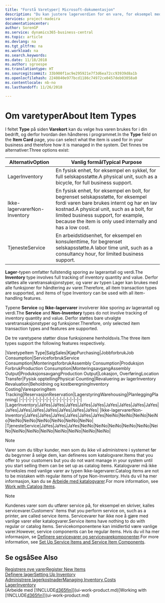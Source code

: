 ```yaml
---
title: "Forstå Varetyper| Microsoft-dokumentasjon"
description: "Du kan justere lagerverdien for en vare, for eksempel med lagermetoden FIFO eller Gjennomsnitt, når varekost endres av andre årsaker enn transaksjoner."
services: project-madeira
documentationcenter: 
author: SorenGP
ms.service: dynamics365-business-central
ms.topic: article
ms.devlang: na
ms.tgt_pltfrm: na
ms.workload: na
ms.search.keywords: 
ms.date: 11/18/2018
ms.author: sgroespe
ms.translationtype: HT
ms.sourcegitcommit: 33b900f1ac9e295921e7f3d6ea72cc93939d8a1b
ms.openlocfilehash: 2240840e977bcd1186c74972ce0457deb03058a0
ms.contentlocale: nb-no
ms.lasthandoff: 11/26/2018

---
```

# <a name="about-item-types"></a><span data-ttu-id="50cef-103">Om varetyper</span><span class="sxs-lookup"><span data-stu-id="50cef-103">About Item Types</span></span>
<span data-ttu-id="50cef-104">I feltet **Type** på siden **Varekort** kan du velge hva varen brukes for i din bedrift, og derfor hvordan den håndteres i programmet.</span><span class="sxs-lookup"><span data-stu-id="50cef-104">In the **Type** field on the **Item Card** page, you can select what the item is used for in your business and therefore how it is managed in the system.</span></span> <span data-ttu-id="50cef-105">Det finnes tre alternativer:</span><span class="sxs-lookup"><span data-stu-id="50cef-105">Three options exist:</span></span>

|<span data-ttu-id="50cef-106">Alternativ</span><span class="sxs-lookup"><span data-stu-id="50cef-106">Option</span></span>|<span data-ttu-id="50cef-107">Vanlig formål</span><span class="sxs-lookup"><span data-stu-id="50cef-107">Typical Purpose</span></span>|
|------|-----------|
|<span data-ttu-id="50cef-108">Lager</span><span class="sxs-lookup"><span data-stu-id="50cef-108">Inventory</span></span>|<span data-ttu-id="50cef-109">En fysisk enhet, for eksempel en sykkel, for full selskapsstøtte.</span><span class="sxs-lookup"><span data-stu-id="50cef-109">A physical unit, such as a bicycle, for full business support.</span></span>|
|<span data-ttu-id="50cef-110">Ikke-lagervarer</span><span class="sxs-lookup"><span data-stu-id="50cef-110">Non-Inventory</span></span>|<span data-ttu-id="50cef-111">En fysisk enhet, for eksempel en bolt, for begrenset selskapsstøtte, for eksempel fordi varen bare brukes internt og har en lav kostnad.</span><span class="sxs-lookup"><span data-stu-id="50cef-111">A physical unit, such as a bolt, for limited business support, for example, because the item is only used internally and has a low cost.</span></span>|
|<span data-ttu-id="50cef-112">Tjeneste</span><span class="sxs-lookup"><span data-stu-id="50cef-112">Service</span></span>|<span data-ttu-id="50cef-113">En arbeidstidsenhet, for eksempel en konsulenttime, for begrenset selskapsstøtte.</span><span class="sxs-lookup"><span data-stu-id="50cef-113">A labor time unit, such as a consultancy hour, for limited business support.</span></span>|

<span data-ttu-id="50cef-114">**Lager**-typen omfatter fullstendig sporing av lagerantall og verdi.</span><span class="sxs-lookup"><span data-stu-id="50cef-114">The **Inventory** type involves full tracking of inventory quantity and value.</span></span> <span data-ttu-id="50cef-115">Derfor støttes alle varetransaksjonstyper, og varer av typen Lager kan brukes med alle funksjoner for håndtering av varer.</span><span class="sxs-lookup"><span data-stu-id="50cef-115">Therefore, all item transaction types are supported, and items of type Inventory can be used with all item-handling features.</span></span>

<span data-ttu-id="50cef-116">Typene **Service** og **Ikke-lagervarer** involverer ikke sporing av lagerantall og verdi.</span><span class="sxs-lookup"><span data-stu-id="50cef-116">The **Service** and **Non-Inventory** types do not involve tracking of inventory quantity and value.</span></span> <span data-ttu-id="50cef-117">Derfor støttes bare utvalgte varetransaksjonstyper og funksjoner.</span><span class="sxs-lookup"><span data-stu-id="50cef-117">Therefore, only selected item transaction types and features are supported.</span></span>

<span data-ttu-id="50cef-118">De tre varetypene støtter disse funksjonene henholdsvis.</span><span class="sxs-lookup"><span data-stu-id="50cef-118">The three item types support the following features respectively.</span></span>

|<span data-ttu-id="50cef-119">Varetype</span><span class="sxs-lookup"><span data-stu-id="50cef-119">Item Type</span></span>|<span data-ttu-id="50cef-120">Salg</span><span class="sxs-lookup"><span data-stu-id="50cef-120">Sales</span></span>|<span data-ttu-id="50cef-121">Kjøp</span><span class="sxs-lookup"><span data-stu-id="50cef-121">Purchasing</span></span>|<span data-ttu-id="50cef-122">Jobbforbruk</span><span class="sxs-lookup"><span data-stu-id="50cef-122">Job Consumption</span></span>|<span data-ttu-id="50cef-123">Serviceforbruk</span><span class="sxs-lookup"><span data-stu-id="50cef-123">Service Consumption</span></span>|<span data-ttu-id="50cef-124">Monteringsforbruk</span><span class="sxs-lookup"><span data-stu-id="50cef-124">Assembly Consumption</span></span>|<span data-ttu-id="50cef-125">Produksjon Forbruk</span><span class="sxs-lookup"><span data-stu-id="50cef-125">Production Consumption</span></span>|<span data-ttu-id="50cef-126">Monteringsavgang</span><span class="sxs-lookup"><span data-stu-id="50cef-126">Assembly Output</span></span>|<span data-ttu-id="50cef-127">Produksjonsavgang</span><span class="sxs-lookup"><span data-stu-id="50cef-127">Production Output</span></span>|<span data-ttu-id="50cef-128">Lokasjon, Overføring</span><span class="sxs-lookup"><span data-stu-id="50cef-128">Location Transfer</span></span>|<span data-ttu-id="50cef-129">Fysisk opptelling</span><span class="sxs-lookup"><span data-stu-id="50cef-129">Physical Counting</span></span>|<span data-ttu-id="50cef-130">Revaluering av lager</span><span class="sxs-lookup"><span data-stu-id="50cef-130">Inventory Revaluation</span></span>|<span data-ttu-id="50cef-131">Beholdning og kostberegning</span><span class="sxs-lookup"><span data-stu-id="50cef-131">Inventory Costing</span></span>|<span data-ttu-id="50cef-132">Varesporing</span><span class="sxs-lookup"><span data-stu-id="50cef-132">Item Tracking</span></span>|<span data-ttu-id="50cef-133">Reservasjon</span><span class="sxs-lookup"><span data-stu-id="50cef-133">Reservation</span></span>|<span data-ttu-id="50cef-134">Lagerstyring</span><span class="sxs-lookup"><span data-stu-id="50cef-134">Warehousing</span></span>|<span data-ttu-id="50cef-135">Planlegging</span><span class="sxs-lookup"><span data-stu-id="50cef-135">Planning</span></span>|
|-|-|-|-|-|-|-|-|-|-|-|-|-|-|-|-|-|-|
|<span data-ttu-id="50cef-136">Lager</span><span class="sxs-lookup"><span data-stu-id="50cef-136">Inventory</span></span>|<span data-ttu-id="50cef-137">Ja</span><span class="sxs-lookup"><span data-stu-id="50cef-137">Yes</span></span>|<span data-ttu-id="50cef-138">Ja</span><span class="sxs-lookup"><span data-stu-id="50cef-138">Yes</span></span>|<span data-ttu-id="50cef-139">Ja</span><span class="sxs-lookup"><span data-stu-id="50cef-139">Yes</span></span>|<span data-ttu-id="50cef-140">Ja</span><span class="sxs-lookup"><span data-stu-id="50cef-140">Yes</span></span>|<span data-ttu-id="50cef-141">Ja</span><span class="sxs-lookup"><span data-stu-id="50cef-141">Yes</span></span>|<span data-ttu-id="50cef-142">Ja</span><span class="sxs-lookup"><span data-stu-id="50cef-142">Yes</span></span>|<span data-ttu-id="50cef-143">Ja</span><span class="sxs-lookup"><span data-stu-id="50cef-143">Yes</span></span>|<span data-ttu-id="50cef-144">Ja</span><span class="sxs-lookup"><span data-stu-id="50cef-144">Yes</span></span>|<span data-ttu-id="50cef-145">Ja</span><span class="sxs-lookup"><span data-stu-id="50cef-145">Yes</span></span>|<span data-ttu-id="50cef-146">Ja</span><span class="sxs-lookup"><span data-stu-id="50cef-146">Yes</span></span>|<span data-ttu-id="50cef-147">Ja</span><span class="sxs-lookup"><span data-stu-id="50cef-147">Yes</span></span>|<span data-ttu-id="50cef-148">Ja</span><span class="sxs-lookup"><span data-stu-id="50cef-148">Yes</span></span>|<span data-ttu-id="50cef-149">Ja</span><span class="sxs-lookup"><span data-stu-id="50cef-149">Yes</span></span>|<span data-ttu-id="50cef-150">Ja</span><span class="sxs-lookup"><span data-stu-id="50cef-150">Yes</span></span>|<span data-ttu-id="50cef-151">Ja</span><span class="sxs-lookup"><span data-stu-id="50cef-151">Yes</span></span>|<span data-ttu-id="50cef-152">Ja</span><span class="sxs-lookup"><span data-stu-id="50cef-152">Yes</span></span>|
|<span data-ttu-id="50cef-153">Ikke-lagervarer</span><span class="sxs-lookup"><span data-stu-id="50cef-153">Non-Inventory</span></span>|<span data-ttu-id="50cef-154">Ja</span><span class="sxs-lookup"><span data-stu-id="50cef-154">Yes</span></span>|<span data-ttu-id="50cef-155">Ja</span><span class="sxs-lookup"><span data-stu-id="50cef-155">Yes</span></span>|<span data-ttu-id="50cef-156">Ja</span><span class="sxs-lookup"><span data-stu-id="50cef-156">Yes</span></span>|<span data-ttu-id="50cef-157">Ja</span><span class="sxs-lookup"><span data-stu-id="50cef-157">Yes</span></span>|<span data-ttu-id="50cef-158">Ja</span><span class="sxs-lookup"><span data-stu-id="50cef-158">Yes</span></span>|<span data-ttu-id="50cef-159">Ja</span><span class="sxs-lookup"><span data-stu-id="50cef-159">Yes</span></span>|<span data-ttu-id="50cef-160">Nei</span><span class="sxs-lookup"><span data-stu-id="50cef-160">No</span></span>|<span data-ttu-id="50cef-161">Nei</span><span class="sxs-lookup"><span data-stu-id="50cef-161">No</span></span>|<span data-ttu-id="50cef-162">Nei</span><span class="sxs-lookup"><span data-stu-id="50cef-162">No</span></span>|<span data-ttu-id="50cef-163">Nei</span><span class="sxs-lookup"><span data-stu-id="50cef-163">No</span></span>|<span data-ttu-id="50cef-164">Nei</span><span class="sxs-lookup"><span data-stu-id="50cef-164">No</span></span>|<span data-ttu-id="50cef-165">Nei</span><span class="sxs-lookup"><span data-stu-id="50cef-165">No</span></span>|<span data-ttu-id="50cef-166">Nei</span><span class="sxs-lookup"><span data-stu-id="50cef-166">No</span></span>|<span data-ttu-id="50cef-167">Nei</span><span class="sxs-lookup"><span data-stu-id="50cef-167">No</span></span>|<span data-ttu-id="50cef-168">Nei</span><span class="sxs-lookup"><span data-stu-id="50cef-168">No</span></span>|<span data-ttu-id="50cef-169">Nei</span><span class="sxs-lookup"><span data-stu-id="50cef-169">No</span></span>|
|<span data-ttu-id="50cef-170">Tjeneste</span><span class="sxs-lookup"><span data-stu-id="50cef-170">Service</span></span>|<span data-ttu-id="50cef-171">Ja</span><span class="sxs-lookup"><span data-stu-id="50cef-171">Yes</span></span>|<span data-ttu-id="50cef-172">Ja</span><span class="sxs-lookup"><span data-stu-id="50cef-172">Yes</span></span>|<span data-ttu-id="50cef-173">Ja</span><span class="sxs-lookup"><span data-stu-id="50cef-173">Yes</span></span>|<span data-ttu-id="50cef-174">Nei</span><span class="sxs-lookup"><span data-stu-id="50cef-174">No</span></span>|<span data-ttu-id="50cef-175">Nei</span><span class="sxs-lookup"><span data-stu-id="50cef-175">No</span></span>|<span data-ttu-id="50cef-176">Nei</span><span class="sxs-lookup"><span data-stu-id="50cef-176">No</span></span>|<span data-ttu-id="50cef-177">Nei</span><span class="sxs-lookup"><span data-stu-id="50cef-177">No</span></span>|<span data-ttu-id="50cef-178">Nei</span><span class="sxs-lookup"><span data-stu-id="50cef-178">No</span></span>|<span data-ttu-id="50cef-179">Nei</span><span class="sxs-lookup"><span data-stu-id="50cef-179">No</span></span>|<span data-ttu-id="50cef-180">Nei</span><span class="sxs-lookup"><span data-stu-id="50cef-180">No</span></span>|<span data-ttu-id="50cef-181">Nei</span><span class="sxs-lookup"><span data-stu-id="50cef-181">No</span></span>|<span data-ttu-id="50cef-182">Nei</span><span class="sxs-lookup"><span data-stu-id="50cef-182">No</span></span>|<span data-ttu-id="50cef-183">Nei</span><span class="sxs-lookup"><span data-stu-id="50cef-183">No</span></span>|<span data-ttu-id="50cef-184">Nei</span><span class="sxs-lookup"><span data-stu-id="50cef-184">No</span></span>|<span data-ttu-id="50cef-185">Nei</span><span class="sxs-lookup"><span data-stu-id="50cef-185">No</span></span>|<span data-ttu-id="50cef-186">Nei</span><span class="sxs-lookup"><span data-stu-id="50cef-186">No</span></span>|

> [!NOTE]
> <span data-ttu-id="50cef-187">Varer som du tilbyr kunder, men som du ikke vil administrere i systemet før du begynner å selge dem, kan defineres som katalogvarer.</span><span class="sxs-lookup"><span data-stu-id="50cef-187">Items that you offer to your customers but you do not want manage in your system until you start selling them can be set up as catalog items.</span></span> <span data-ttu-id="50cef-188">Katalogvarer må ikke forveksles med vanlige varer av typen Ikke-lagervarer.</span><span class="sxs-lookup"><span data-stu-id="50cef-188">Catalog items are not to be mistaken with regular items of type Non-Inventory.</span></span> <span data-ttu-id="50cef-189">Hvis du vil ha mer informasjon, kan du se [Arbeide med katalogvarer](inventory-how-work-nonstock-items.md).</span><span class="sxs-lookup"><span data-stu-id="50cef-189">For more information, see [Work with Catalog Items](inventory-how-work-nonstock-items.md).</span></span>

> [!NOTE]
> <span data-ttu-id="50cef-190">Kundenes varer som du utfører service på, for eksempel en skriver, kalles servicevarer.</span><span class="sxs-lookup"><span data-stu-id="50cef-190">Customers' items that you perform service on, such as a printer, are called service items.</span></span> <span data-ttu-id="50cef-191">Servicevarer har ikke noe å gjøre med vanlige varer eller katalogvarer.</span><span class="sxs-lookup"><span data-stu-id="50cef-191">Service items have nothing to do with regular or catalog items.</span></span> <span data-ttu-id="50cef-192">Servicekomponentene kan imidlertid være vanlige varer.</span><span class="sxs-lookup"><span data-stu-id="50cef-192">However, service components can be regular items.</span></span> <span data-ttu-id="50cef-193">Hvis du vil ha mer informasjon, se [Definere servicevarer og servicevarekomponenter](service-how-setup-service-items.md).</span><span class="sxs-lookup"><span data-stu-id="50cef-193">For more information, see [Set Up Service Items and Service Item Components](service-how-setup-service-items.md).</span></span>

## <a name="see-also"></a><span data-ttu-id="50cef-194">Se også</span><span class="sxs-lookup"><span data-stu-id="50cef-194">See Also</span></span>
[<span data-ttu-id="50cef-195">Registrere nye varer</span><span class="sxs-lookup"><span data-stu-id="50cef-195">Register New Items</span></span>](inventory-how-register-new-items.md)  
[<span data-ttu-id="50cef-196">Definere lager</span><span class="sxs-lookup"><span data-stu-id="50cef-196">Setting Up Inventory</span></span>](inventory-setup-inventory.md)  
[<span data-ttu-id="50cef-197">Administrere lagerkostnader</span><span class="sxs-lookup"><span data-stu-id="50cef-197">Managing Inventory Costs</span></span>](finance-manage-inventory-costs.md)  
[<span data-ttu-id="50cef-198">Lager</span><span class="sxs-lookup"><span data-stu-id="50cef-198">Inventory</span></span>](inventory-manage-inventory.md)  
<span data-ttu-id="50cef-199">[Arbeide med [!INCLUDE[d365fin](includes/d365fin_md.md)]](ui-work-product.md)</span><span class="sxs-lookup"><span data-stu-id="50cef-199">[Working with [!INCLUDE[d365fin](includes/d365fin_md.md)]](ui-work-product.md)</span></span>

